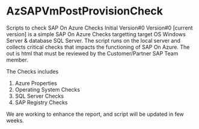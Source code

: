 # AzSAPVmPostProvisionCheck
Scripts to check SAP On Azure Checks
Initial Version#0
Version#0 [current version] is a simple SAP On Azure Checks targetting target OS Windows Server & database SQL Server.
The script runs on the local server and collects critical checks that impacts the functioning of SAP On Azure.
The out is html that must be reviewed by the Customer/Partner SAP Team member.

The Checks includes
1. Azure Properties
2. Operating System Checks
3. SQL Server Checks
4. SAP Registry Checks

We are working to enhance the report, and script will be updated in few weeks.
